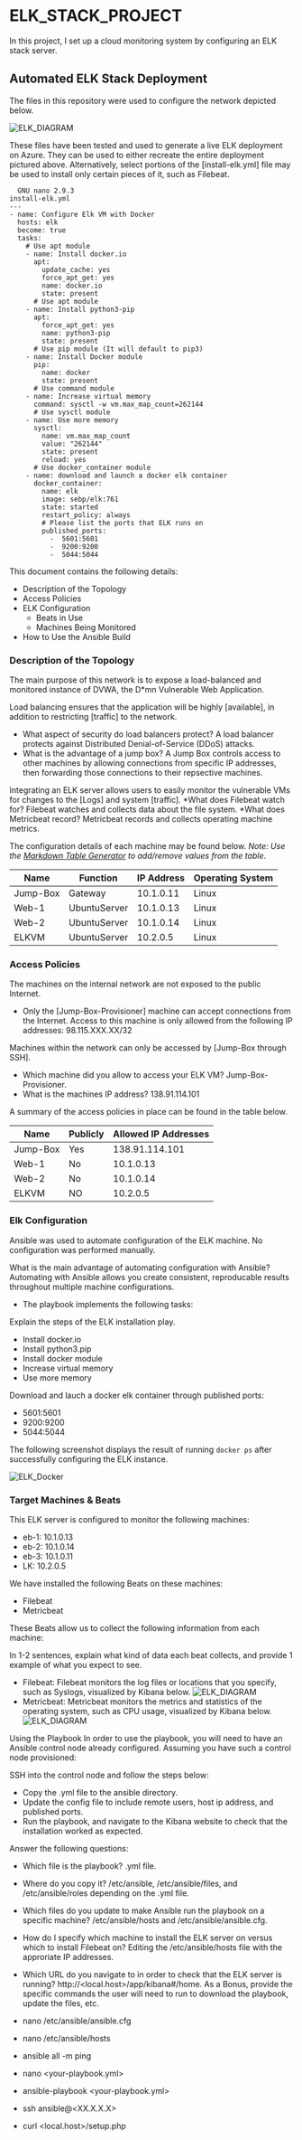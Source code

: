 # ELK_STACK_PROJECT
In this project, I set up a cloud monitoring system by configuring an ELK stack server.

## Automated ELK Stack Deployment

The files in this repository were used to configure the network depicted below.

![ELK_DIAGRAM](https://github.com/inocentesa/ProjectWeek13-AlyannaInocentes/blob/main/scripts/diagram/Cloud%20Diagram.jpg)

These files have been tested and used to generate a live ELK deployment on Azure. They can be used to either recreate the entire deployment pictured above. Alternatively, select portions of the [install-elk.yml] file may be used to install only certain pieces of it, such as Filebeat.

```
  GNU nano 2.9.3                                                               install-elk.yml                                                                         
---
- name: Configure Elk VM with Docker
  hosts: elk
  become: true
  tasks:
    # Use apt module
    - name: Install docker.io
      apt:
        update_cache: yes
        force_apt_get: yes
        name: docker.io
        state: present
      # Use apt module
    - name: Install python3-pip
      apt:
        force_apt_get: yes
        name: python3-pip
        state: present
      # Use pip module (It will default to pip3)
    - name: Install Docker module
      pip:
        name: docker
        state: present
      # Use command module
    - name: Increase virtual memory
      command: sysctl -w vm.max_map_count=262144
      # Use sysctl module
    - name: Use more memory
      sysctl:
        name: vm.max_map_count
        value: "262144"
        state: present
        reload: yes
      # Use docker_container module
    - name: download and launch a docker elk container
      docker_container:
        name: elk
        image: sebp/elk:761
        state: started
        restart_policy: always
        # Please list the ports that ELK runs on
        published_ports:
          -  5601:5601
          -  9200:9200
          -  5044:5044

```
This document contains the following details:
- Description of the Topology
- Access Policies
- ELK Configuration
  - Beats in Use
  - Machines Being Monitored
- How to Use the Ansible Build


### Description of the Topology

The main purpose of this network is to expose a load-balanced and monitored instance of DVWA, the D*mn Vulnerable Web Application.

Load balancing ensures that the application will be highly [available], in addition to restricting [traffic] to the network.

- What aspect of security do load balancers protect? A load balancer protects against Distributed Denial-of-Service (DDoS) attacks.
- What is the advantage of a jump box? A Jump Box controls access to other machines by allowing connections from specific IP addresses, then forwarding those connections to their repsective machines.

Integrating an ELK server allows users to easily monitor the vulnerable VMs for changes to the [Logs] and system [traffic].
*What does Filebeat watch for? Filebeat watches and collects data about the file system.
*What does Metricbeat record? Metricbeat records and collects operating machine metrics.

The configuration details of each machine may be found below.
_Note: Use the [Markdown Table Generator](http://www.tablesgenerator.com/markdown_tables) to add/remove values from the table_.

| Name            | Function     | IP Address              | Operating System |
|-----------------|--------------|-------------------------|------------------|
| Jump-Box        | Gateway      | 10.1.0.11               | Linux            |
| Web-1           | UbuntuServer | 10.1.0.13               | Linux            |
| Web-2           | UbuntuServer | 10.1.0.14               | Linux            |
| ELKVM           | UbuntuServer | 10.2.0.5                | Linux            |


### Access Policies

The machines on the internal network are not exposed to the public Internet. 

- Only the [Jump-Box-Provisioner] machine can accept connections from the Internet. Access to this machine is only allowed from the following IP addresses:
98.115.XXX.XX/32

Machines within the network can only be accessed by [Jump-Box through SSH].
- Which machine did you allow to access your ELK VM? Jump-Box-Provisioner.
- What is the machines IP address? 138.91.114.101

A summary of the access policies in place can be found in the table below.

| Name     | Publicly | Allowed IP Addresses |
|----------|----------|----------------------|
| Jump-Box | Yes      | 138.91.114.101       |
| Web-1    | No       | 10.1.0.13             |
| Web-2    | No       | 10.1.0.14             |
| ELKVM    | NO       | 10.2.0.5             |

### Elk Configuration

Ansible was used to automate configuration of the ELK machine. No configuration was performed manually.

What is the main advantage of automating configuration with Ansible? Automating with Ansible allows you create consistent, reproducable results throughout multiple machine configurations.
- The playbook implements the following tasks:

Explain the steps of the ELK installation play.
- Install docker.io
- Install python3.pip
- Install docker module
- Increase virtual memory
- Use more memory

Download and lauch a docker elk container through published ports:
- 5601:5601
- 9200:9200
- 5044:5044

The following screenshot displays the result of running `docker ps` after successfully configuring the ELK instance.

![ELK_Docker](https://github.com/inocentesa/ProjectWeek13-AlyannaInocentes/blob/main/scripts/ansible/Images/Elkstack.jpg)

### Target Machines & Beats
This ELK server is configured to monitor the following machines:

- eb-1: 10.1.0.13
- eb-2: 10.1.0.14
- eb-3: 10.1.0.11
- LK: 10.2.0.5

We have installed the following Beats on these machines:

- Filebeat
- Metricbeat

These Beats allow us to collect the following information from each machine:

In 1-2 sentences, explain what kind of data each beat collects, and provide 1 example of what you expect to see.
- Filebeat: Filebeat monitors the log files or locations that you specify, such as Syslogs, visualized by Kibana below.
![ELK_DIAGRAM](https://github.com/inocentesa/ProjectWeek13-AlyannaInocentes/blob/main/scripts/ansible/Images/Filebeat%20Visual.JPG)
- Metricbeat: Metricbeat monitors the metrics and statistics of the operating system, such as CPU usage, visualized by Kibana below.
![ELK_DIAGRAM](https://github.com/inocentesa/ProjectWeek13-AlyannaInocentes/blob/main/scripts/ansible/Images/metricbeat.JPG)

Using the Playbook
In order to use the playbook, you will need to have an Ansible control node already configured. Assuming you have such a control node provisioned:

SSH into the control node and follow the steps below:
- Copy the .yml file to the ansible directory.
- Update the config file to include remote users, host ip address, and published ports.
- Run the playbook, and navigate to the Kibana website to check that the installation worked as expected.

Answer the following questions:
- Which file is the playbook? .yml file.
- Where do you copy it? /etc/ansible, /etc/ansible/files, and /etc/ansible/roles depending on the .yml file.
- Which files do you update to make Ansible run the playbook on a specific machine? /etc/ansible/hosts and /etc/ansible/ansible.cfg.
- How do I specify which machine to install the ELK server on versus which to install Filebeat on? Editing the /etc/ansible/hosts file with the approriate IP addresses.
- Which URL do you navigate to in order to check that the ELK server is running? http://<local.host>/app/kibana#/home.
As a Bonus, provide the specific commands the user will need to run to download the playbook, update the files, etc.

- nano /etc/ansible/ansible.cfg
- nano /etc/ansible/hosts
- ansible all -m ping
- nano <your-playbook.yml>
- ansible-playbook <your-playbook.yml>
- ssh ansible@<XX.X.X.X>
- curl <local.host>/setup.php
